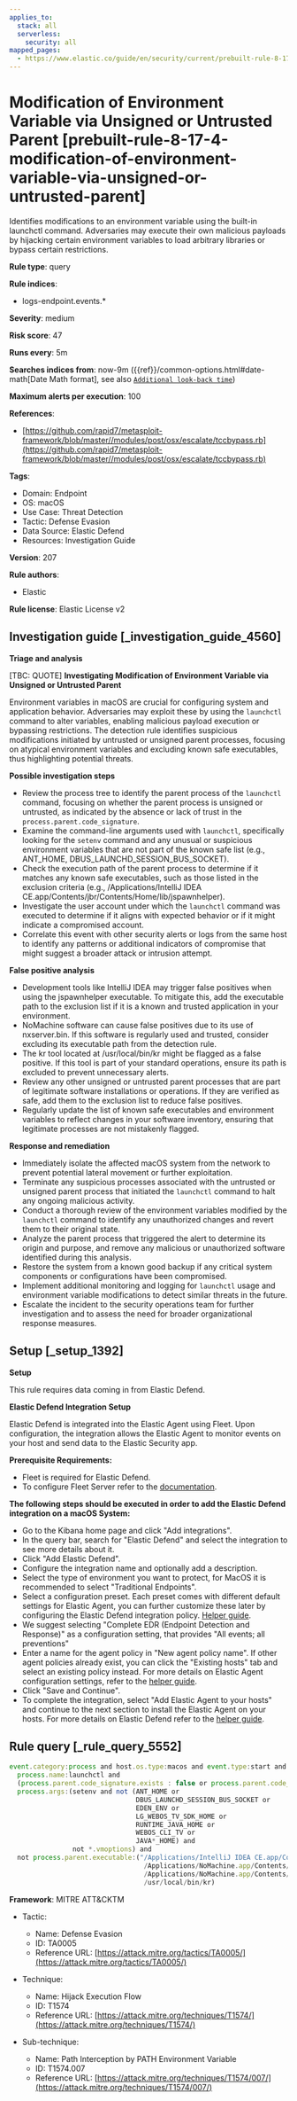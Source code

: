```yaml
---
applies_to:
  stack: all
  serverless:
    security: all
mapped_pages:
  - https://www.elastic.co/guide/en/security/current/prebuilt-rule-8-17-4-modification-of-environment-variable-via-unsigned-or-untrusted-parent.html
---
```


# Modification of Environment Variable via Unsigned or Untrusted Parent [prebuilt-rule-8-17-4-modification-of-environment-variable-via-unsigned-or-untrusted-parent]

Identifies modifications to an environment variable using the built-in launchctl command. Adversaries may execute their own malicious payloads by hijacking certain environment variables to load arbitrary libraries or bypass certain restrictions.

**Rule type**: query

**Rule indices**:

* logs-endpoint.events.*

**Severity**: medium

**Risk score**: 47

**Runs every**: 5m

**Searches indices from**: now-9m ({{ref}}/common-options.html#date-math[Date Math format], see also [`Additional look-back time`](docs-content://solutions/security/detect-and-alert/create-detection-rule.md#rule-schedule))

**Maximum alerts per execution**: 100

**References**:

* [https://github.com/rapid7/metasploit-framework/blob/master//modules/post/osx/escalate/tccbypass.rb](https://github.com/rapid7/metasploit-framework/blob/master//modules/post/osx/escalate/tccbypass.rb)

**Tags**:

* Domain: Endpoint
* OS: macOS
* Use Case: Threat Detection
* Tactic: Defense Evasion
* Data Source: Elastic Defend
* Resources: Investigation Guide

**Version**: 207

**Rule authors**:

* Elastic

**Rule license**: Elastic License v2

## Investigation guide [_investigation_guide_4560]

**Triage and analysis**

[TBC: QUOTE]
**Investigating Modification of Environment Variable via Unsigned or Untrusted Parent**

Environment variables in macOS are crucial for configuring system and application behavior. Adversaries may exploit these by using the `launchctl` command to alter variables, enabling malicious payload execution or bypassing restrictions. The detection rule identifies suspicious modifications initiated by untrusted or unsigned parent processes, focusing on atypical environment variables and excluding known safe executables, thus highlighting potential threats.

**Possible investigation steps**

* Review the process tree to identify the parent process of the `launchctl` command, focusing on whether the parent process is unsigned or untrusted, as indicated by the absence or lack of trust in the `process.parent.code_signature`.
* Examine the command-line arguments used with `launchctl`, specifically looking for the `setenv` command and any unusual or suspicious environment variables that are not part of the known safe list (e.g., ANT_HOME, DBUS_LAUNCHD_SESSION_BUS_SOCKET).
* Check the execution path of the parent process to determine if it matches any known safe executables, such as those listed in the exclusion criteria (e.g., /Applications/IntelliJ IDEA CE.app/Contents/jbr/Contents/Home/lib/jspawnhelper).
* Investigate the user account under which the `launchctl` command was executed to determine if it aligns with expected behavior or if it might indicate a compromised account.
* Correlate this event with other security alerts or logs from the same host to identify any patterns or additional indicators of compromise that might suggest a broader attack or intrusion attempt.

**False positive analysis**

* Development tools like IntelliJ IDEA may trigger false positives when using the jspawnhelper executable. To mitigate this, add the executable path to the exclusion list if it is a known and trusted application in your environment.
* NoMachine software can cause false positives due to its use of nxserver.bin. If this software is regularly used and trusted, consider excluding its executable path from the detection rule.
* The kr tool located at /usr/local/bin/kr might be flagged as a false positive. If this tool is part of your standard operations, ensure its path is excluded to prevent unnecessary alerts.
* Review any other unsigned or untrusted parent processes that are part of legitimate software installations or operations. If they are verified as safe, add them to the exclusion list to reduce false positives.
* Regularly update the list of known safe executables and environment variables to reflect changes in your software inventory, ensuring that legitimate processes are not mistakenly flagged.

**Response and remediation**

* Immediately isolate the affected macOS system from the network to prevent potential lateral movement or further exploitation.
* Terminate any suspicious processes associated with the untrusted or unsigned parent process that initiated the `launchctl` command to halt any ongoing malicious activity.
* Conduct a thorough review of the environment variables modified by the `launchctl` command to identify any unauthorized changes and revert them to their original state.
* Analyze the parent process that triggered the alert to determine its origin and purpose, and remove any malicious or unauthorized software identified during this analysis.
* Restore the system from a known good backup if any critical system components or configurations have been compromised.
* Implement additional monitoring and logging for `launchctl` usage and environment variable modifications to detect similar threats in the future.
* Escalate the incident to the security operations team for further investigation and to assess the need for broader organizational response measures.


## Setup [_setup_1392]

**Setup**

This rule requires data coming in from Elastic Defend.

**Elastic Defend Integration Setup**

Elastic Defend is integrated into the Elastic Agent using Fleet. Upon configuration, the integration allows the Elastic Agent to monitor events on your host and send data to the Elastic Security app.

**Prerequisite Requirements:**

* Fleet is required for Elastic Defend.
* To configure Fleet Server refer to the [documentation](docs-content://reference/ingestion-tools/fleet/fleet-server.md).

**The following steps should be executed in order to add the Elastic Defend integration on a macOS System:**

* Go to the Kibana home page and click "Add integrations".
* In the query bar, search for "Elastic Defend" and select the integration to see more details about it.
* Click "Add Elastic Defend".
* Configure the integration name and optionally add a description.
* Select the type of environment you want to protect, for MacOS it is recommended to select "Traditional Endpoints".
* Select a configuration preset. Each preset comes with different default settings for Elastic Agent, you can further customize these later by configuring the Elastic Defend integration policy. [Helper guide](docs-content://solutions/security/configure-elastic-defend/configure-an-integration-policy-for-elastic-defend.md).
* We suggest selecting "Complete EDR (Endpoint Detection and Response)" as a configuration setting, that provides "All events; all preventions"
* Enter a name for the agent policy in "New agent policy name". If other agent policies already exist, you can click the "Existing hosts" tab and select an existing policy instead. For more details on Elastic Agent configuration settings, refer to the [helper guide](docs-content://reference/ingestion-tools/fleet/agent-policy.md).
* Click "Save and Continue".
* To complete the integration, select "Add Elastic Agent to your hosts" and continue to the next section to install the Elastic Agent on your hosts. For more details on Elastic Defend refer to the [helper guide](docs-content://solutions/security/configure-elastic-defend/install-elastic-defend.md).


## Rule query [_rule_query_5552]

```js
event.category:process and host.os.type:macos and event.type:start and
  process.name:launchctl and
  (process.parent.code_signature.exists : false or process.parent.code_signature.trusted : false) and
  process.args:(setenv and not (ANT_HOME or
                                DBUS_LAUNCHD_SESSION_BUS_SOCKET or
                                EDEN_ENV or
                                LG_WEBOS_TV_SDK_HOME or
                                RUNTIME_JAVA_HOME or
                                WEBOS_CLI_TV or
                                JAVA*_HOME) and
                not *.vmoptions) and
  not process.parent.executable:("/Applications/IntelliJ IDEA CE.app/Contents/jbr/Contents/Home/lib/jspawnhelper" or
                                  /Applications/NoMachine.app/Contents/Frameworks/bin/nxserver.bin or
                                  /Applications/NoMachine.app/Contents/Frameworks/bin/nxserver.bin or
                                  /usr/local/bin/kr)
```

**Framework**: MITRE ATT&CKTM

* Tactic:

    * Name: Defense Evasion
    * ID: TA0005
    * Reference URL: [https://attack.mitre.org/tactics/TA0005/](https://attack.mitre.org/tactics/TA0005/)

* Technique:

    * Name: Hijack Execution Flow
    * ID: T1574
    * Reference URL: [https://attack.mitre.org/techniques/T1574/](https://attack.mitre.org/techniques/T1574/)

* Sub-technique:

    * Name: Path Interception by PATH Environment Variable
    * ID: T1574.007
    * Reference URL: [https://attack.mitre.org/techniques/T1574/007/](https://attack.mitre.org/techniques/T1574/007/)



